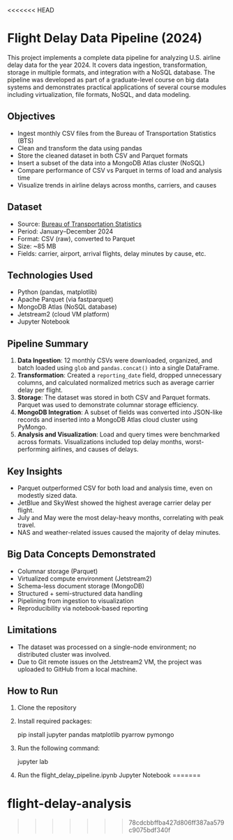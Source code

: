 <<<<<<< HEAD
# Flight Delay Data Pipeline (2024)

This project implements a complete data pipeline for analyzing U.S. airline delay data for the year 2024. It covers data ingestion, transformation, storage in multiple formats, and integration with a NoSQL database. The pipeline was developed as part of a graduate-level course on big data systems and demonstrates practical applications of several course modules including virtualization, file formats, NoSQL, and data modeling.

## Objectives

- Ingest monthly CSV files from the Bureau of Transportation Statistics (BTS)
- Clean and transform the data using pandas
- Store the cleaned dataset in both CSV and Parquet formats
- Insert a subset of the data into a MongoDB Atlas cluster (NoSQL)
- Compare performance of CSV vs Parquet in terms of load and analysis time
- Visualize trends in airline delays across months, carriers, and causes

## Dataset

- Source: [Bureau of Transportation Statistics](https://transtats.bts.gov/)
- Period: January–December 2024
- Format: CSV (raw), converted to Parquet
- Size: ~85 MB
- Fields: carrier, airport, arrival flights, delay minutes by cause, etc.

## Technologies Used

- Python (pandas, matplotlib)
- Apache Parquet (via fastparquet)
- MongoDB Atlas (NoSQL database)
- Jetstream2 (cloud VM platform)
- Jupyter Notebook


## Pipeline Summary

1. **Data Ingestion**: 12 monthly CSVs were downloaded, organized, and batch loaded using `glob` and `pandas.concat()` into a single DataFrame.
2. **Transformation**: Created a `reporting_date` field, dropped unnecessary columns, and calculated normalized metrics such as average carrier delay per flight.
3. **Storage**: The dataset was stored in both CSV and Parquet formats. Parquet was used to demonstrate columnar storage efficiency.
4. **MongoDB Integration**: A subset of fields was converted into JSON-like records and inserted into a MongoDB Atlas cloud cluster using PyMongo.
5. **Analysis and Visualization**: Load and query times were benchmarked across formats. Visualizations included top delay months, worst-performing airlines, and causes of delays.

## Key Insights

- Parquet outperformed CSV for both load and analysis time, even on modestly sized data.
- JetBlue and SkyWest showed the highest average carrier delay per flight.
- July and May were the most delay-heavy months, correlating with peak travel.
- NAS and weather-related issues caused the majority of delay minutes.

## Big Data Concepts Demonstrated

- Columnar storage (Parquet)
- Virtualized compute environment (Jetstream2)
- Schema-less document storage (MongoDB)
- Structured + semi-structured data handling
- Pipelining from ingestion to visualization
- Reproducibility via notebook-based reporting

## Limitations

- The dataset was processed on a single-node environment; no distributed cluster was involved.
- Due to Git remote issues on the Jetstream2 VM, the project was uploaded to GitHub from a local machine.

## How to Run

1. Clone the repository
2. Install required packages:
   
   pip install jupyter pandas matplotlib pyarrow pymongo

3. Run the following command:

   jupyter lab
4. Run the flight_delay_pipeline.ipynb Jupyter Notebook
=======
# flight-delay-analysis
>>>>>>> 78cdcbbffba427d806ff387aa579c9075bdf340f
